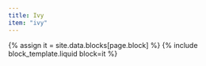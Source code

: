 ```yaml
---
title: Ivy
item: "ivy"
---
```


{% assign it = site.data.blocks[page.block] %}
{% include block_template.liquid block=it %}

